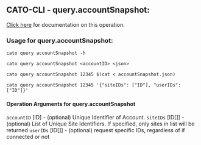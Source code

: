 
## CATO-CLI - query.accountSnapshot:
[Click here](https://api.catonetworks.com/documentation/#query-accountSnapshot) for documentation on this operation.

### Usage for query.accountSnapshot:

`cato query accountSnapshot -h`

`cato query accountSnapshot <accountID> <json>`

`cato query accountSnapshot 12345 $(cat < accountSnapshot.json)`

`cato query accountSnapshot 12345 '{"siteIDs": ["ID"], "userIDs": ["ID"]}'`

#### Operation Arguments for query.accountSnapshot ####
`accountID` [ID] - (optional) Unique Identifier of Account. 
`siteIDs` [ID[]] - (optional) List of Unique Site Identifiers. If specified, only sites in list will be returned 
`userIDs` [ID[]] - (optional) request specific IDs, regardless of if connected or not 
